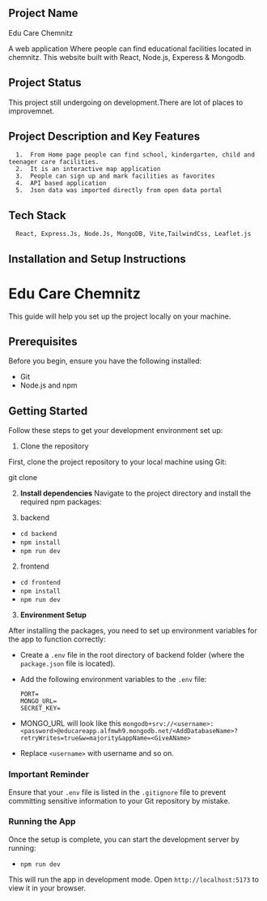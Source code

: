 ## Project Name

Edu Care Chemnitz

A web application Where people can find educational facilities located in chemnitz. This website built with React, Node.js, Experess & Mongodb.

## Project Status

This project still undergoing on development.There are lot of places to improvemnet.

## Project Description and Key Features

      1.  From Home page people can find school, kindergarten, child and teenager care facilities.
      2.  It is an interactive map application
      3.  People can sign up and mark facilities as favorites
      4.  API based application
      5.  Json data was imported directly from open data portal

## Tech Stack

      React, Express.Js, Node.Js, MongoDB, Vite,TailwindCss, Leaflet.js

## Installation and Setup Instructions

# Edu Care Chemnitz

This guide will help you set up the project locally on your machine.

## Prerequisites

Before you begin, ensure you have the following installed:

- Git
- Node.js and npm

## Getting Started

Follow these steps to get your development environment set up:

1. Clone the repository

First, clone the project repository to your local machine using Git:

git clone <repository-url>

2. **Install dependencies**
   Navigate to the project directory and install the required npm packages:

1. backend

- `cd backend`
- `npm install`
- `npm run dev`

2. frontend

- `cd frontend`
- `npm install`
- `npm run dev`

3. **Environment Setup**

After installing the packages, you need to set up environment variables for the app to function correctly:

- Create a `.env` file in the root directory of backend folder (where the `package.json` file is located).

- Add the following environment variables to the `.env` file:

  ```
  PORT=
  MONGO_URL=
  SECRET_KEY=

  ```

- MONGO_URL will look like this `mongodb+srv://<username>:<password>@educareapp.alfmwh9.mongodb.net/<AddDatabaseName>?retryWrites=true&w=majority&appName=<GiveAName>`
- Replace `<username>` with username and so on.

### Important Reminder

Ensure that your `.env` file is listed in the `.gitignore` file to prevent committing sensitive information to your Git repository by mistake.

### Running the App

Once the setup is complete, you can start the development server by running:

- `npm run dev`

This will run the app in development mode. Open `http://localhost:5173` to view it in your browser.
